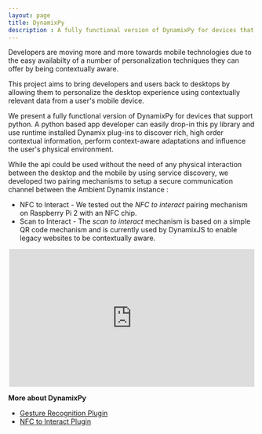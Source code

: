 ```yaml
---
layout: page
title: DynamixPy
description : A fully functional version of DynamixPy for devices that support python. A python based app developer can easily drop-in this py library and use runtime installed Dynamix plug-ins to discover rich, high order contextual information, perform context-aware adaptations and influence the user's physical environment.
---
```


Developers are moving more and more towards mobile technologies due to the easy availabilty of a number of personalization techniques they can offer by being contextually aware.

This project aims to bring developers and users back to desktops by allowing them to personalize the desktop experience using contextually relevant data from a user's mobile device. 

We present a fully functional version of DynamixPy for devices that support python. A python based app developer can easily drop-in this py library and use runtime installed Dynamix plug-ins to discover rich, high order contextual information, perform context-aware adaptations and influence the user's physical environment.

While the api could be used without the need of any physical interaction between the desktop and the mobile by using service discovery, we developed two pairing mechanisms to setup a secure communication channel between the Ambient Dynamix instance  :

* NFC to Interact - We tested out the _NFC to interact_ pairing mechanism on Raspberry Pi 2 with an NFC chip. 
* Scan to Interact - The _scan to interact_ mechanism is based on a simple QR code mechanism and is currently used by DynamixJS to enable legacy websites to be contextually aware. 

<p align="center">
	<iframe src="https://player.vimeo.com/video/142874730?color=ff9933" width="500" height="281" frameborder="0" webkitallowfullscreen mozallowfullscreen allowfullscreen></iframe>
</p>

<strong>More about DynamixPy</strong>

* [Gesture Recognition Plugin](https://bitbucket.org/dynamixdevelopers/gesture-recognition-samsung)
* [NFC to Interact Plugin](https://bitbucket.org/dynamixdevelopers/nfc-to-interact/src)